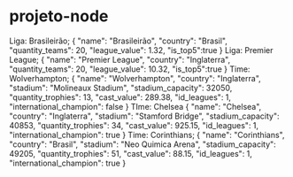 # projeto-node
Liga: Brasileirão;
{
        "name": "Brasileirão",
        "country": "Brasil",
        "quantity_teams": 20,
        "league_value": 1.32,
        "is_top5":true
}
Liga: Premier League;
{
        "name": "Premier League",
        "country": "Inglaterra",
        "quantity_teams": 20,
        "league_value": 10.32,
        "is_top5":true
}
Time: Wolverhampton;
{
        "name": "Wolverhampton",
        "country": "Inglaterra",
        "stadium": "Molineaux Stadium",
        "stadium_capacity": 32050,
        "quantity_trophies": 13,
        "cast_value": 289.38,
        "id_leagues": 1,
        "international_champion": false
}
TIme: Chelsea
{
        "name": "Chelsea",
        "country": "Inglaterra",
        "stadium": "Stamford Bridge",
        "stadium_capacity": 40853,
        "quantity_trophies": 34,
        "cast_value": 925.15,
        "id_leagues": 1,
        "international_champion": true
}
Time: Corinthians;
{
        "name": "Corinthians",
        "country": "Brasil",
        "stadium": "Neo Quimica Arena",
        "stadium_capacity": 49205,
        "quantity_trophies": 51,
        "cast_value": 88.15,
        "id_leagues": 1,
        "international_champion": true
}